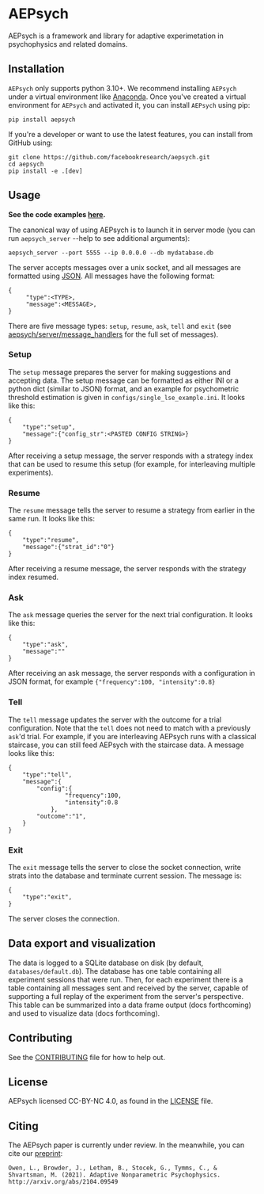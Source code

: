 # AEPsych

AEPsych is a framework and library for adaptive experimetation in psychophysics and related domains.

## Installation
`AEPsych` only supports python 3.10+. We recommend installing `AEPsych` under a virtual environment like
[Anaconda](https://docs.conda.io/projects/conda/en/latest/user-guide/tasks/manage-environments.html).
Once you've created a virtual environment for `AEPsych` and activated it, you can install `AEPsych` using pip:

```
pip install aepsych
```

If you're a developer or want to use the latest features, you can install from GitHub using:

```
git clone https://github.com/facebookresearch/aepsych.git
cd aepsych
pip install -e .[dev]
```

## Usage
**See the code examples [here](https://github.com/facebookresearch/aepsych/tree/main/examples).**

The canonical way of using AEPsych is to launch it in server mode (you can run `aepsych_server` --help to see additional arguments):

```
aepsych_server --port 5555 --ip 0.0.0.0 --db mydatabase.db
```

The server accepts messages over a unix socket, and
all messages are formatted using [JSON](https://www.json.org/json-en.html). All messages
have the following format:

```
{
     "type":<TYPE>,
     "message":<MESSAGE>,
}
```

There are five message types: `setup`, `resume`, `ask`, `tell` and `exit` (see [aepsych/server/message_handlers](https://github.com/facebookresearch/aepsych/tree/main/aepsych/server/message_handlers) for the full set of messages).
### Setup
The `setup` message prepares the server for making suggestions and accepting data. The setup
message can be formatted as either INI or a python dict (similar to JSON) format, and an example
for psychometric threshold estimation is given in `configs/single_lse_example.ini`. It looks like this:

```
{
    "type":"setup",
    "message":{"config_str":<PASTED CONFIG STRING>}
}
```
After receiving a setup message, the server responds with a strategy index that can be used
to resume this setup (for example, for interleaving multiple experiments).

### Resume
The `resume` message tells the server to resume a strategy from earlier in the same run. It looks like this:
```
{
    "type":"resume",
    "message":{"strat_id":"0"}
}
```
After receiving a resume message, the server responds with the strategy index resumed.

### Ask
The `ask` message queries the server for the next trial configuration. It looks like this:

```
{
    "type":"ask",
    "message":""
}
```
After receiving an ask message, the server responds with a configuration in JSON format, for example
`{"frequency":100, "intensity":0.8}`

### Tell
The `tell` message updates the server with the outcome for a trial configuration. Note that the
`tell` does not need to match with a previously `ask`'d trial. For example, if you are interleaving
AEPsych runs with a classical staircase, you can still feed AEPsych with the staircase data. A message
looks like this:
```
{
    "type":"tell",
    "message":{
        "config":{
                "frequency":100,
                "intensity":0.8
            },
        "outcome":"1",
    }
}
```
### Exit
The `exit` message tells the server to close the socket connection, write strats into the database and terminate current session.
The message is:
```
{
    "type":"exit",
}
```
The server closes the connection.

## Data export and visualization
The data is logged to a SQLite database on disk (by default, `databases/default.db`). The database
has one table containing all experiment sessions that were run. Then, for each experiment there
is a table containing all messages sent and received by the server, capable of supporting a
full replay of the experiment from the server's perspective. This table can be summarized
into a data frame output (docs forthcoming) and used to visualize data (docs forthcoming).

## Contributing
See the [CONTRIBUTING](CONTRIBUTING.md) file for how to help out.

## License
AEPsych licensed CC-BY-NC 4.0, as found in the [LICENSE](LICENSE) file.

## Citing
The AEPsych paper is currently under review. In the meanwhile, you can cite our [preprint](https://arxiv.org/abs/2104.09549):

    Owen, L., Browder, J., Letham, B., Stocek, G., Tymms, C., & Shvartsman, M. (2021). Adaptive Nonparametric Psychophysics. http://arxiv.org/abs/2104.09549
